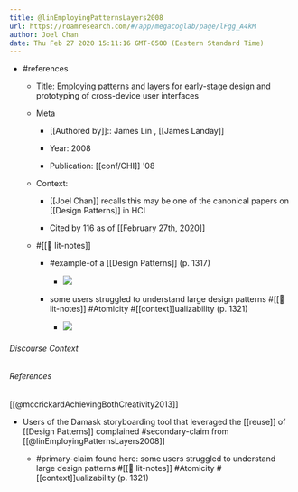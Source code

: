 ```yaml
---
title: @linEmployingPatternsLayers2008
url: https://roamresearch.com/#/app/megacoglab/page/lFgg_A4kM
author: Joel Chan
date: Thu Feb 27 2020 15:11:16 GMT-0500 (Eastern Standard Time)
---
```


- #references

    - Title: Employing patterns and layers for early-stage design and prototyping of cross-device user interfaces

    - Meta

        - [[Authored by]]::  James Lin ,  [[James Landay]]

        - Year: 2008

        - Publication: [[conf/CHI]] '08

    - Context:

        - [[Joel Chan]] recalls this may be one of the canonical papers on [[Design Patterns]] in HCI

        - Cited by 116 as of [[February 27th, 2020]]

    - #[[📝 lit-notes]]

        - #example-of a [[Design Patterns]] (p. 1317)

            - ![](https://firebasestorage.googleapis.com/v0/b/firescript-577a2.appspot.com/o/imgs%2Fapp%2Fmegacoglab%2FQCknPAnuHA?alt=media&token=bb927513-002d-4690-8802-61f99db68735)

        - some users struggled to understand large design patterns #[[📝 lit-notes]] #Atomicity #[[context]]ualizability (p. 1321)

            - ![](https://firebasestorage.googleapis.com/v0/b/firescript-577a2.appspot.com/o/imgs%2Fapp%2Fmegacoglab%2FGDxsJ3w3iV?alt=media&token=ca1cf30c-4e9f-4060-bcd8-c2e17a04cd68)

###### Discourse Context



###### References

[[@mccrickardAchievingBothCreativity2013]]

- Users of the Damask storyboarding tool that leveraged the [[reuse]] of [[Design Patterns]] complained #secondary-claim from [[@linEmployingPatternsLayers2008]]

    - #primary-claim found here: some users struggled to understand large design patterns #[[📝 lit-notes]] #Atomicity #[[context]]ualizability (p. 1321)
